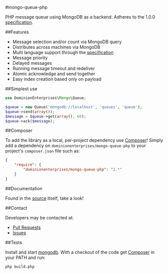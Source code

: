 #mongo-queue-php

PHP message queue using MongoDB as a backend.
Adheres to the 1.0.0 [specification](https://github.com/dominionenterprises/mongo-queue-specification).

##Features

 * Message selection and/or count via MongoDB query
 * Distributes across machines via MongoDB
 * Multi language support through the [specification](https://github.com/dominionenterprises/mongo-queue-specification)
 * Message priority
 * Delayed messages
 * Running message timeout and redeliver
 * Atomic acknowledge and send together
 * Easy index creation based only on payload

##Simplest use

```php
use DominionEnterprises\Mongo\Queue;

$queue = new Queue('mongodb://localhost', 'queues', 'queue');
$queue->send(array());
$message = $queue->get(array(), 60);
$queue->ack($message);
```

##Composer

To add the library as a local, per-project dependency use [Composer](http://getcomposer.org)! Simply add a dependency on
`dominionenterprises/mongo-queue-php` to your project's `composer.json` file such as:

```json
{
    "require": {
        "dominionenterprises/mongo-queue-php": "1.*"
    }
}
```

##Documentation

Found in the [source](src/DominionEnterprises/Mongo/Queue.php) itself, take a look!

##Contact

Developers may be contacted at:

 * [Pull Requests](https://github.com/dominionenterprises/mongo-queue-php/pulls)
 * [Issues](https://github.com/dominionenterprises/mongo-queue-php/issues)

##Tests

Install and start [mongodb](http://www.mongodb.org).
With a checkout of the code get [Composer](http://getcomposer.org) in your PATH and run:

```bash
php build.php
```
